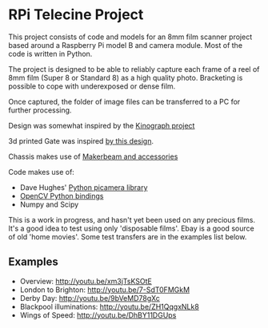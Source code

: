 # RPi Telecine Project

This project consists of code and models for an 8mm film scanner project based around a Raspberry Pi model B and camera module.
Most of the code is written in Python.

The project is designed to be able to reliably capture each frame of a reel of 8mm film 
(Super 8 or Standard 8) as a high quality photo. Bracketing is possible to cope with underexposed
or dense film.

Once captured, the folder of image files can be transferred to a PC for further processing.

Design was somewhat inspired by the [Kinograph project](http://kinograph.cc/)

3d printed Gate was inspired [by this design](http://www.mets-telecinesystem.co.uk/index.php/how-its-made/making-the-film-gate).

Chassis makes use of [Makerbeam and accessories](http://www.makerbeam.eu/)

Code makes use of:

* Dave Hughes' [Python picamera library](https://pypi.python.org/pypi/picamera/1.5)
* [OpenCV Python bindings](http://opencv.org/)
* Numpy and Scipy

This is a work in progress, and hasn't yet been used on any precious films. It's a good idea to
test using only 'disposable films'. Ebay is a good source of old 'home movies'. Some test transfers are 
in the examples list below.

Examples
--------

* Overview: http://youtu.be/xm3jTsKSOtE
* London to Brighton: http://youtu.be/7-SdT0FMGkM
* Derby Day: http://youtu.be/9bVeMD78gXc
* Blackpool illuminations: http://youtu.be/ZH1QqgxNLk8
* Wings of Speed: http://youtu.be/DhBY11DGUps
